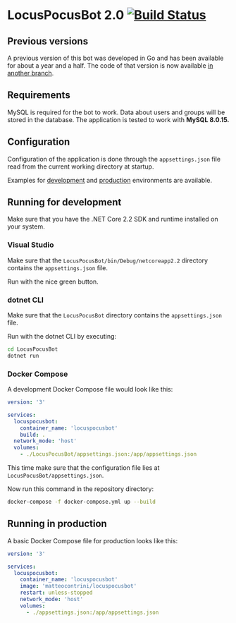 # LocusPocusBot 2.0 [![Build Status](https://travis-ci.org/matteocontrini/locuspocusbot.svg?branch=master)](https://travis-ci.org/matteocontrini/locuspocusbot)

## Previous versions

A previous version of this bot was developed in Go and has been available for about a year and a half. The code of that version is now available [in another branch](https://github.com/matteocontrini/locuspocusbot/tree/go).

## Requirements

MySQL is required for the bot to work. Data about users and groups will be stored in the database. The application is tested to work with **MySQL 8.0.15.**

## Configuration

Configuration of the application is done through the `appsettings.json` file read from the current working directory at startup.

Examples for [development](https://github.com/matteocontrini/locuspocusbot/blob/dotnet/LocusPocusBot/appsettings.example.development.json) and [production](https://github.com/matteocontrini/locuspocusbot/blob/dotnet/LocusPocusBot/appsettings.example.json) environments are available.

## Running for development

Make sure that you have the .NET Core 2.2 SDK and runtime installed on your system.

### Visual Studio

Make sure that the `LocusPocusBot/bin/Debug/netcoreapp2.2` directory contains the `appsettings.json` file.

Run with the nice green button.

### dotnet CLI

Make sure that the `LocusPocusBot` directory contains the `appsettings.json` file.

Run with the dotnet CLI by executing:

```sh
cd LocusPocusBot
dotnet run
```

### Docker Compose

A development Docker Compose file would look like this:

```yaml
version: '3'

services:
  locuspocusbot:
    container_name: 'locuspocusbot'
    build: .
  network_mode: 'host'
  volumes:
    - ./LocusPocusBot/appsettings.json:/app/appsettings.json
```

This time make sure that the configuration file lies at `LocusPocusBot/appsettings.json`.

Now run this command in the repository directory:

```sh
docker-compose -f docker-compose.yml up --build
```

## Running in production

A basic Docker Compose file for production looks like this:

```yaml
version: '3'

services:
  locuspocusbot:
    container_name: 'locuspocusbot'
    image: 'matteocontrini/locuspocusbot'
    restart: unless-stopped
    network_mode: 'host'
    volumes:
      - ./appsettings.json:/app/appsettings.json
```
